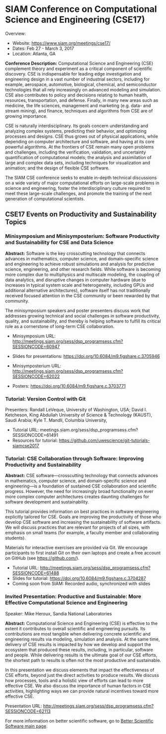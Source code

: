 
# SIAM Conference on Computational Science and Engineering (CSE17)

Overview:
- Website: https://www.siam.org/meetings/cse17/
- Dates: Feb 27 - March 3, 2017
- Location: Atlanta, GA

**Conference Description:** Computational Science and Engineering (CSE) complement theory and experiment as a critical component of scientific discovery. CSE is indispensable for leading edge investigation and engineering design in a vast number of industrial sectors, including for example, aerospace, automotive, biological, chemical, and semiconductor technologies that all rely increasingly on advanced modeling and simulation. CSE also contributes to policy and decisions relating to human health, resources, transportation, and defense. Finally, in many new areas such as medicine, the life sciences, management and marketing (e.g. data- and stream mining), and finance, techniques and algorithms from CSE are of growing importance.

CSE is naturally interdisciplinary. Its goals concern understanding and analyzing complex systems, predicting their behavior, and optimizing processes and designs. CSE thus grows out of physical applications, while depending on computer architecture and software, and having at its core powerful algorithms. At the frontiers of CSE remain many open problems and challenges, including the verification, validation, and uncertainty quantification of computational models; the analysis and assimilation of large and complex data sets, including techniques for visualization and animation; and the design of flexible CSE software.

The SIAM CSE conference seeks to enable in-depth technical discussions on a wide variety of major computational efforts on large-scale problems in science and engineering, foster the interdisciplinary culture required to meet these large-scale challenges, and promote the training of the next generation of computational scientists. 

## CSE17 Events on Productivity and Sustainability Topics

### Minisymposium and Minisymposterium: Software Productivity and Sustainability for CSE and Data Science

**Abstract:** Software is the key crosscutting technology that connects advances in mathematics, computer science, and domain-specific science and engineering to achieve robust simulations and analysis for predictive science, engineering, and other research fields. While software is becoming more complex due to multiphysics and multiscale modeling, the coupling of data analytics, and disruptive changes in computer hardware (due to increases in typical system scale and heterogeneity, including GPUs and additional alternative architectures), software itself has not traditionally received focused attention in the CSE community or been rewarded by that community. 

The minisymposium speakers and poster presenters discuss work that addresses growing technical and social challenges in software productivity, quality, and sustainability, and thereby is helping software to fulfill its critical role as a cornerstone of long-term CSE collaboration.

- Minisymposium URL: http://meetings.siam.org/sess/dsp_programsess.cfm?SESSIONCODE=60947
- Slides for presentations: https://doi.org/10.6084/m9.figshare.c.3705946

- Minisymposterium URL: http://meetings.siam.org/sess/dsp_programsess.cfm?SESSIONCODE=62022
- Posters: https://doi.org/10.6084/m9.figshare.c.3703771

### Tutorial: Version Control with Git

Presenters: Randall LeVeque, University of Washington, USA; David I. Ketcheson, King Abdullah University of Science & Technology (KAUST), Saudi Arabia; Kyle T. Mandli, Columbia University, 

 - Tutorial URL: meetings.siam.org/sess/dsp_programsess.cfm?SESSIONCODE=61491
 - Resources for tutorial: https://github.com/uwescience/git-tutorials-siamcse2017

### Tutorial: CSE Collaboration through Software: Improving Productivity and Sustainability

**Abstract:** CSE software—crosscutting technology that connects advances in mathematics, computer science, and domain-specific science and engineering—is a foundation of sustained CSE collaboration and scientific progress. However, the need for increasingly broad functionality on ever more complex computer architectures creates daunting challenges for software development and sustainability.

This tutorial provides information on best practices in software engineering explicitly tailored for CSE. Goals are improving the productivity of those who develop CSE software and increasing the sustainability of software artifacts. We will discuss practices that are relevant for projects of all sizes, with emphasis on small teams (for example, a faculty member and collaborating students).

Materials for interactive exercises are provided via Git. We encourage participants to first install Git on their own laptops and create a free account on GitHub (see https://github.com/). 

- Tutorial URL: http://meetings.siam.org/sess/dsp_programsess.cfm?SESSIONCODE=61488
- Slides for tutorial: https://doi.org/10.6084/m9.figshare.c.3704287
- Coming soon from SIAM: Recorded audio, synchronized with slides

### Invited Presentation: Productive and Sustainable: More Effective Computational Science and Engineering

Speaker: Mike Heroux, Sandia National Laboratories

**Abstract:** Computational Science and Engineering (CSE) is effective to the extent it contributes to overall scientific and engineering pursuits. Its contributions are most tangible when delivering concrete scientific and engineering results via modeling, simulation and analysis. At the same time, delivery of CSE results is impacted by how we develop and support the ecosystem that produced these results, including, in particular, software and people. While delivering results is the ultimate goal of our CSE efforts, the shortest path to results is often not the most productive and sustainable.

In this presentation we discuss elements that impact the effectiveness of CSE efforts, beyond just the direct activities to produce results. We discuss how processes, tools and a holistic view of efforts can lead to more effective CSE. We also discuss the importance of human factors in CSE activities, highlighting ways we can provide natural incentives toward more effective CSE. 

Presentation URL: http://meetings.siam.org/sess/dsp_programsess.cfm?SESSIONCODE=62113

For more information on better scientific software, go to [Better Scientific Software main page](http://betterscientificsoftware.info).

<!--- 
Categories: crosscutting, individual productivity, planning, collaboration, reliability
Topics: improving productivity and sustainability
Tags: improving productivity and sustainability
Level: 2
Prerequisites: WhatIsCseSwProductivity.md
Aggregate: none
--->
